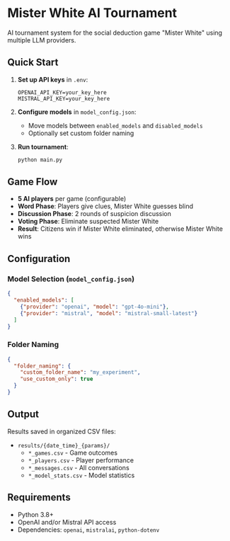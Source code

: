 # Mister White AI Tournament

AI tournament system for the social deduction game "Mister White" using multiple LLM providers.

## Quick Start

1. **Set up API keys** in `.env`:
   ```
   OPENAI_API_KEY=your_key_here
   MISTRAL_API_KEY=your_key_here
   ```

2. **Configure models** in `model_config.json`:
   - Move models between `enabled_models` and `disabled_models`
   - Optionally set custom folder naming

3. **Run tournament**:
   ```bash
   python main.py
   ```

## Game Flow

- **5 AI players** per game (configurable)
- **Word Phase**: Players give clues, Mister White guesses blind
- **Discussion Phase**: 2 rounds of suspicion discussion  
- **Voting Phase**: Eliminate suspected Mister White
- **Result**: Citizens win if Mister White eliminated, otherwise Mister White wins

## Configuration

### Model Selection (`model_config.json`)
```json
{
  "enabled_models": [
    {"provider": "openai", "model": "gpt-4o-mini"},
    {"provider": "mistral", "model": "mistral-small-latest"}
  ]
}
```

### Folder Naming
```json
{
  "folder_naming": {
    "custom_folder_name": "my_experiment",
    "use_custom_only": true
  }
}
```

## Output

Results saved in organized CSV files:
- `results/{date_time}_{params}/`
  - `*_games.csv` - Game outcomes
  - `*_players.csv` - Player performance 
  - `*_messages.csv` - All conversations
  - `*_model_stats.csv` - Model statistics

## Requirements

- Python 3.8+
- OpenAI and/or Mistral API access
- Dependencies: `openai`, `mistralai`, `python-dotenv`
